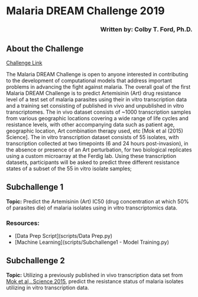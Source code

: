 # Malaria DREAM Challenge 2019
<h3 align = "right">Written by: Colby T. Ford, Ph.D.</h3>

## About the Challenge
[Challenge Link](https://www.synapse.org/#!Synapse:syn16924919/wiki/)

The Malaria DREAM Challenge is open to anyone interested in contributing to the development of computational models that address important problems in advancing the fight against malaria. The overall goal of the first Malaria DREAM Challenge is to predict Artemisinin (Art) drug resistance level of a test set of malaria parasites using their in vitro transcription data and a training set consisting of published in vivo and unpublished in vitro transcriptomes. The in vivo dataset consists of ~1000 transcription samples from various geographic locations covering a wide range of life cycles and resistance levels, with other accompanying data such as patient age, geographic location, Art combination therapy used, etc [Mok et al (2015) Science]. The in vitro transcription dataset consists of 55 isolates, with transcription collected at two timepoints (6 and 24 hours post-invasion), in the absence or presence of an Art perturbation, for two biological replicates using a custom microarray at the Ferdig lab. Using these transcription datasets, participants will be asked to predict three different resistance states of a subset of the 55 in vitro isolate samples; 

## Subchallenge 1
__Topic:__ Predict the Artemisinin (Art) IC50 (drug concentration at which 50% of parasites die) of malaria isolates using in vitro transcriptomics data.

### Resources:
- [Data Prep Script](scripts/Data Prep.py)
- [Machine Learning](scripts/Subchallenge1 - Model Training.py)

## Subchallenge 2
__Topic:__ Utilizing a previously published in vivo transcription data set from [Mok et al,. Science 2015](https://www.ncbi.nlm.nih.gov/pubmed/25502316), predict the resistance status of malaria isolates utilizing in vitro transcription data.

